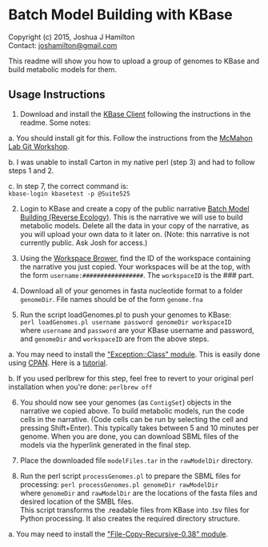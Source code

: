 # Batch Model Building with KBase
Copyright (c) 2015, Joshua J Hamilton  
Contact: joshamilton@gmail.com

This readme will show you how to upload a group of genomes to KBase and build metabolic models for them.

## Usage Instructions
1. Download and install the [KBase Client](https://github.com/ModelSEED/KBaseClient) following the instructions in the readme. Some notes:  

  a. You should install git for this. Follow the instructions from the [McMahon Lab Git Workshop](https://github.com/McMahonLab/git_wksp).  

  b. I was unable to install Carton in my native perl (step 3) and had to follow steps 1 and 2.  

  c. In step 7, the correct command is:  
   `kbase-login kbasetest -p @Suite525`

2. Login to KBase and create a copy of the public narrative [Batch Model Building (Reverse Ecology)](https://narrative.kbase.us/narrative/ws.9599.obj.2). This is the narrative we will use to build metabolic models. Delete all the data in your copy of the narrative, as you will upload your own data to it later on. (Note: this narrative is not currently public. Ask Josh for access.)

3. Using the [Workspace Brower](https://narrative.kbase.us/functional-site/#/ws/), find the ID of the workspace containing the narrative you just copied. Your workspaces will be at the top, with the form `username:#################`. The `workspaceID` is the ### part.

4. Download all of your genomes in fasta nucleotide format to a folder `genomeDir`. File names should be of the form `genome.fna`

5. Run the script loadGenomes.pl to push your genomes to KBase:  
`perl loadGenomes.pl username password genomeDir workspaceID`  
where `username` and `password` are your KBase username and password, and `genomeDir` and `workspaceID` are from the above steps.  

  a. You may need to install the ["Exception::Class" module](http://search.cpan.org/~drolsky/Exception-Class-1.39). This is easily done using [CPAN](http://www.cpan.org/). Here is a [tutorial](http://www.thegeekstuff.com/2008/09/how-to-install-perl-modules-manually-and-using-cpan-command/).

  b. If you used perlbrew for this step, feel free to revert to your original perl installation when you're done: `perlbrew off`

6. You should now see your genomes (as `ContigSet`) objects in the narrative we copied above. To build metabolic models, run the code cells in the narrative. (Code cells can be run by selecting the cell and pressing Shift+Enter). This typically takes between 5 and 10 minutes per genome. When you are done, you can download SBML files of the models via the hyperlink generated in the final step.

7. Place the downloaded file `modelFiles.tar` in the `rawModelDir` directory.

8. Run the perl script `processGenomes.pl` to prepare the SBML files for processing:
`perl processGenomes.pl genomeDir rawModelDir`  
where `genomeDir` and `rawModelDir` are the locations of the fasta files and desired location of the SMBL files.  
This script transforms the .readable files from KBase into .tsv files for Python processing. It also creates the required directory structure.  

  a. You may need to install the ["File-Copy-Recursive-0.38" module](http://search.cpan.org/~dmuey/File-Copy-Recursive-0.38/).
